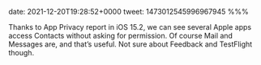 date: 2021-12-20T19:28:52+0000
tweet: 1473012545996967945
%%%

Thanks to App Privacy report in iOS 15.2, we can see several Apple apps access Contacts without asking for permission. Of course Mail and Messages are, and that’s useful. Not sure about Feedback and TestFlight though.
